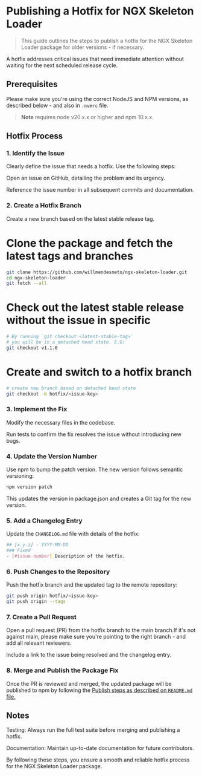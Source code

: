 # Publishing a Hotfix for NGX Skeleton Loader

> This guide outlines the steps to publish a hotfix for the NGX Skeleton Loader package for older versions - if necessary.

A hotfix addresses critical issues that need immediate attention without waiting for the next scheduled release cycle.

## Prerequisites

Please make sure you're using the correct NodeJS and NPM versions, as described below - and also in `.nvmrc` file.

> **Note** requires node v20.x.x or higher and npm 10.x.x.

## Hotfix Process

### 1. Identify the Issue

Clearly define the issue that needs a hotfix. Use the following steps:

Open an issue on GitHub, detailing the problem and its urgency.

Reference the issue number in all subsequent commits and documentation.

### 2. Create a Hotfix Branch

Create a new branch based on the latest stable release tag.

# Clone the package and fetch the latest tags and branches

```bash
git clone https://github.com/willmendesneto/ngx-skeleton-loader.git
cd ngx-skeleton-loader
git fetch --all
```

# Check out the latest stable release without the issue in specific

```bash
# By running `git checkout <latest-stable-tag>`
# you will be in a detached head state. E.G:
git checkout v1.1.0
```

# Create and switch to a hotfix branch

```bash
# create new branch based on detached head state
git checkout -b hotfix/<issue-key>
```

### 3. Implement the Fix

Modify the necessary files in the codebase.

Run tests to confirm the fix resolves the issue without introducing new bugs.

### 4. Update the Version Number

Use npm to bump the patch version. The new version follows semantic versioning:

```bash
npm version patch
```

This updates the version in package.json and creates a Git tag for the new version.

### 5. Add a Changelog Entry

Update the `CHANGELOG.md` file with details of the hotfix:

```bash
## [x.y.z] - YYYY-MM-DD
### Fixed
- [#issue-number] Description of the hotfix.
```

### 6. Push Changes to the Repository

Push the hotfix branch and the updated tag to the remote repository:

```bash
git push origin hotfix/<issue-key>
git push origin --tags
```

### 7. Create a Pull Request

Open a pull request (PR) from the hotfix branch to the main branch.If it's not against main, please make sure you're pointing to the right branch - and add all relevant reviewers.

Include a link to the issue being resolved and the changelog entry.

### 8. Merge and Publish the Package Fix

Once the PR is reviewed and merged, the updated package will be published to npm by following the [Publish steps as described on `README.md` file.](https://github.com/willmendesneto/ngx-skeleton-loader?tab=readme-ov-file#publish)


## Notes

Testing: Always run the full test suite before merging and publishing a hotfix.

Documentation: Maintain up-to-date documentation for future contributors.

By following these steps, you ensure a smooth and reliable hotfix process for the NGX Skeleton Loader package.
